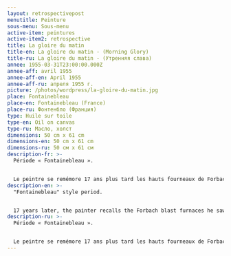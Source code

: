 ```yaml
---
layout: retrospectivepost
menutitle: Peinture
sous-menu: Sous-menu
active-item: peintures
active-item2: retrospective
title: La gloire du matin
title-en: La gloire du matin - (Morning Glory)
title-ru: La gloire du matin - (Утренняя слава)
annee: 1955-03-31T23:00:00.000Z
annee-aff: avril 1955
annee-aff-en: April 1955
annee-aff-ru: апреля 1955 г.
picture: /photos/wordpress/la-gloire-du-matin.jpg
place: Fontainebleau
place-en: Fontainebleau (France)
place-ru: Фонтенбло (Франция)
type: Huile sur toile
type-en: Oil on canvas
type-ru: Масло, холст
dimensions: 50 cm x 61 cm
dimensions-en: 50 cm x 61 cm
dimensions-ru: 50 см x 61 см
description-fr: >-
  Période « Fontainebleau ».


  Le peintre se remémore 17 ans plus tard les hauts fourneaux de Forbach qu’il a vus en 1938 lorsqu’il faisait son service militaire au 18e de chasseurs à Saint-Avold en 1938.
description-en: >-
  "Fontainebleau" style period.


  17 years later, the painter recalls the Forbach blast furnaces he saw in 1938 while doing his military service with the "18e de Chasseurs" (cavalry hunter batallion) at Saint-Avold in 1938.
description-ru: >-
  Période « Fontainebleau ».


  Le peintre se remémore 17 ans plus tard les hauts fourneaux de Forbach qu’il a vus en 1938 lorsqu’il faisait son service militaire au 18e de chasseurs à Saint-Avold en 1938.
---
```


